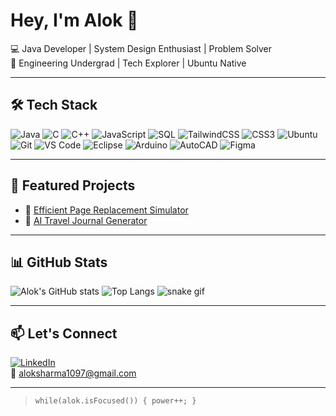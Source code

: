 # Hey, I'm Alok 👋

💻 Java Developer | System Design Enthusiast | Problem Solver  
🔧 Engineering Undergrad | Tech Explorer | Ubuntu Native

---

## 🛠️ Tech Stack

![Java](https://img.shields.io/badge/Java-%23ED8B00.svg?style=for-the-badge&logo=java&logoColor=white)
![C](https://img.shields.io/badge/C-00599C?style=for-the-badge&logo=c&logoColor=white)
![C++](https://img.shields.io/badge/C%2B%2B-00599C?style=for-the-badge&logo=c%2B%2B&logoColor=white)
![JavaScript](https://img.shields.io/badge/JavaScript-F7DF1E?style=for-the-badge&logo=javascript&logoColor=black)
![SQL](https://img.shields.io/badge/SQL-4479A1?style=for-the-badge&logo=mysql&logoColor=white)
![TailwindCSS](https://img.shields.io/badge/Tailwind_CSS-38B2AC?style=for-the-badge&logo=tailwind-css&logoColor=white)
![CSS3](https://img.shields.io/badge/CSS3-1572B6?style=for-the-badge&logo=css3&logoColor=white)
![Ubuntu](https://img.shields.io/badge/Ubuntu-E95420?style=for-the-badge&logo=ubuntu&logoColor=white)
![Git](https://img.shields.io/badge/Git-F05032?style=for-the-badge&logo=git&logoColor=white)
![VS Code](https://img.shields.io/badge/VS%20Code-007ACC?style=for-the-badge&logo=visual-studio-code&logoColor=white)
![Eclipse](https://img.shields.io/badge/Eclipse-2C2255?style=for-the-badge&logo=eclipse&logoColor=white)
![Arduino](https://img.shields.io/badge/Arduino-00979D?style=for-the-badge&logo=arduino&logoColor=white)
![AutoCAD](https://img.shields.io/badge/AutoCAD-D7141A?style=for-the-badge&logo=autodesk&logoColor=white)
![Figma](https://img.shields.io/badge/Figma-F24E1E?style=for-the-badge&logo=figma&logoColor=white)

---

## 🔗 Featured Projects

- 🚀 [Efficient Page Replacement Simulator](https://github.com/alokkksharmaa/Efficient-Page-Replacement-Algorithm-Simulator)  
- 🧠 [AI Travel Journal Generator](https://github.com/alokkksharmaa/AI-TRAVEL-JOURNAL-Generator)

---

## 📊 GitHub Stats

![Alok's GitHub stats](https://github-readme-stats.vercel.app/api?username=alokkksharmaa&show_icons=true&theme=radical)
![Top Langs](https://github-readme-stats.vercel.app/api/top-langs/?username=alokkksharmaa&layout=compact&theme=radical)
![snake gif](https://github.com/alokkksharmaa/alokkksharmaa/blob/output/github-contribution-grid-snake.svg)


---

## 📫 Let's Connect

[![LinkedIn](https://img.shields.io/badge/-LinkedIn-blue?logo=Linkedin&logoColor=white)](https://www.linkedin.com/in/alok-s-011822213/)  
📧 aloksharma1097@gmail.com

---

> `while(alok.isFocused()) { power++; }`
